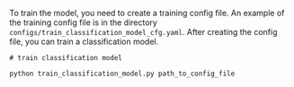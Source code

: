 To train the model, you need to create a training config file. An example of the training
config file is in the directory `configs/train_classification_model_cfg.yaml`. After creating
the config file, you can train a classification model.
```
# train classification model

python train_classification_model.py path_to_config_file
```